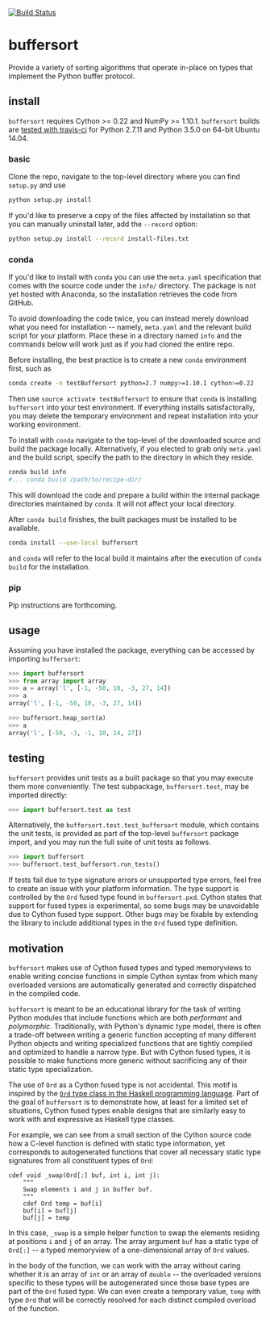 [![Build Status](https://travis-ci.org/spearsem/buffersort.svg?branch=master)](https://travis-ci.org/spearsem/buffersort)

# buffersort
Provide a variety of sorting algorithms that operate in-place on types that implement the Python buffer protocol.

## install
`buffersort` requires Cython >= 0.22 and NumPy >= 1.10.1. `buffersort` builds are [tested with travis-ci](https://travis-ci.org/spearsem/buffersort) for Python 2.7.11 and Python 3.5.0 on 64-bit Ubuntu 14.04.

### basic
Clone the repo, navigate to the top-level directory where you can find `setup.py` and use

```bash
python setup.py install
```

If you'd like to preserve a copy of the files affected by installation so that you can manually uninstall later, add the `--record` option:

```bash
python setup.py install --record install-files.txt
```

### conda
If you'd like to install with `conda` you can use the `meta.yaml` specification that comes with the source code under the `info/` directory. The package is not yet hosted with Anaconda, so the installation retrieves the code from GitHub. 

To avoid downloading the code twice, you can instead merely download what you need for installation -- namely, `meta.yaml` and the relevant build script for your platform. Place these in a directory named `info` and the commands below will work just as if you had cloned the entire repo.

Before installing, the best practice is to create a new `conda` environment first, such as

```bash
conda create -n testBuffersort python=2.7 numpy>=1.10.1 cython>=0.22
```

Then use `source activate testBuffersort` to ensure that `conda` is installing `buffersort` into your test environment. If everything installs satisfactorally, you may delete the temporary environment and repeat installation into your working environment.

To install with `conda` navigate to the top-level of the downloaded source and build the package locally. Alternatively, if you elected to grab only `meta.yaml` and the build script, specify the path to the directory in which they reside.

```bash
conda build info
#... conda build /path/to/recipe-dir/
```

This will download the code and prepare a build within the internal package directories maintained by `conda`. It will not affect your local directory. 

After `conda build` finishes, the built packages must be installed to be available.

```bash
conda install --use-local buffersort
```

and `conda` will refer to the local build it maintains after the execution of `conda build` for the installation.

### pip
Pip instructions are forthcoming.


## usage
Assuming you have installed the package, everything can be accessed by importing `buffersort`:

```python
>>> import buffersort
>>> from array import array
>>> a = array('l', [-1, -50, 10, -3, 27, 14])
>>> a
array('l', [-1, -50, 10, -3, 27, 14])

>>> buffersort.heap_sort(a)
>>> a
array('l', [-50, -3, -1, 10, 14, 27])
```

## testing
`buffersort` provides unit tests as a built package so that you may execute them more conveniently. The test subpackage, `buffersort.test`, may be imported directly:

```python
>>> import buffersort.test as test
```

Alternatively, the `buffersort.test.test_buffersort` module, which contains the unit tests, is provided as part of the top-level `buffersort` package import, and you may run the full suite of unit tests as follows.

```python
>>> import buffersort
>>> buffersort.test_buffersort.run_tests()
```

If tests fail due to type signature errors or unsupported type errors, feel free to create an issue with your platform information. The type support is controlled by the `Ord` fused type found in `buffersort.pxd`. Cython states that support for fused types is experimental, so some bugs may be unavoidable due to Cython fused type support. Other bugs may be fixable by extending the library to include additional types in the `Ord` fused type definition. 

## motivation
`buffersort` makes use of Cython fused types and typed memoryviews to enable writing concise functions in simple Cython syntax from which many overloaded versions are automatically generated and correctly dispatched in the compiled code. 

`buffersort` is meant to be an educational library for the task of writing Python modules that include functions which are both *performant* and *polymorphic*. Traditionally, with Python's dynamic type model, there is often a trade-off between writing a generic function accepting of many different Python objects and writing specialized functions that are tightly compiled and optimized to handle a narrow type. But with Cython fused types, it is possible to make functions more generic without sacrificing any of their static type specialization. 

The use of `Ord` as a Cython fused type is not accidental. This motif is inspired by the [`Ord` type class in the Haskell programming language](https://hackage.haskell.org/package/base-4.8.2.0/docs/Data-Ord.html). Part of the goal of `buffersort` is to demonstrate how, at least for a limited set of situations, Cython fused types enable designs that are similarly easy to work with and expressive as Haskell type classes.

For example, we can see from a small section of the Cython source code how a C-level function is defined with static type information, yet corresponds to autogenerated functions that cover all necessary static type signatures from all constituent types of `Ord`:

```cython
cdef void _swap(Ord[:] buf, int i, int j):
    """
    Swap elements i and j in buffer buf.
    """
    cdef Ord temp = buf[i]
    buf[i] = buf[j]
    buf[j] = temp
```

In this case, `_swap` is a simple helper function to swap the elements residing at positions `i` and `j` of an array. The array argument `buf` has a static type of `Ord[:]` -- a typed memoryview of a one-dimensional array of `Ord` values. 

In the body of the function, we can work with the array without caring whether it is an array of `int` or an array of `double` -- the overloaded versions specific to these types will be autogenerated since those base types are part of the `Ord` fused type. We can even create a temporary value, `temp` with type `Ord` that will be correctly resolved for each distinct compiled overload of the function.